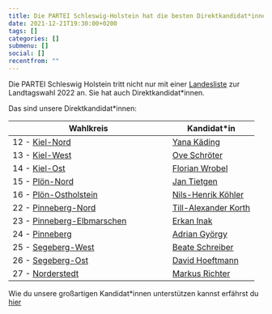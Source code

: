 ```yaml
---
title: Die PARTEI Schleswig-Holstein hat die besten Direktkandidat*innen!
date: 2021-12-21T19:30:00+0200
tags: []
categories: []
submenu: []
social: []
recentfrom: ""
---
```

Die PARTEI Schleswig Holstein tritt nicht nur mit einer [Landesliste](https://die-partei.sh/sh/ltw22-landesliste/) zur Landtagswahl 2022 an. Sie hat auch Direktkandidat\*innen.

Das sind unsere Direktkandidat\*innen:

<style>
table th:first-of-type {
    min-width: 300px;
}
</style>

| Wahlkreis                                                    | Kandidat*in          |
| ------------------------------------------------------------ | -------------------- |
| 12 - [Kiel-Nord](https://de.wikipedia.org/wiki/Landtagswahlkreis_Kiel-Nord)     | [Yana Käding](https://die-partei.sh/ki/ltw22/Anlage-7-LWK12.pdf) |
| 13 - [Kiel-West](https://de.wikipedia.org/wiki/Landtagswahlkreis_Kiel-West)     | [Ove Schröter](https://die-partei.sh/ki/ltw22/Anlage-7-LWK13.pdf) |
| 14 - [Kiel-Ost](https://de.wikipedia.org/wiki/Landtagswahlkreis_Kiel-Ost)     | [Florian Wrobel](https://die-partei.sh/ki/ltw22/Anlage-7-LWK14.pdf) |
| 15 - [Plön-Nord](https://de.wikipedia.org/wiki/Landtagswahlkreis_Plön-Nord)     | [Jan Tietgen](https://die-partei.sh/plo/ltw22/Anlage-7-LWK15.pdf) |
| 16 - [Plön-Ostholstein](https://de.wikipedia.org/wiki/Landtagswahlkreis_Plön-Ostholstein)     | [Nils-Henrik Köhler](https://die-partei.sh/plo/ltw22/Anlage-7-LWK16.pdf) |
| 22 - [Pinneberg-Nord](https://de.wikipedia.org/wiki/Landtagswahlkreis_Pinneberg-Nord)     | [Till-Alexander Korth](https://die-partei.sh/pi/ltw22/Anlage-7-LWK22.pdf) |
| 23 - [Pinneberg-Elbmarschen](https://de.wikipedia.org/wiki/Landtagswahlkreis_Pinneberg-Elbmarschen)   | [Erkan Inak](https://die-partei.sh/pi/ltw22/Anlage-7-LWK23.pdf) |
| 24 - [Pinneberg](https://de.wikipedia.org/wiki/Landtagswahlkreis_Pinneberg)     | [Adrian György](https://die-partei.sh/pi/ltw22/Anlage-7-LWK24.pdf) |
| 25 - [Segeberg-West](https://de.wikipedia.org/wiki/Landtagswahlkreis_Segeberg-West)     | [Beate Schreiber](https://die-partei.sh/se/ltw22/LTW22-Die_PARTEI_25.pdf) |
| 26 - [Segeberg-Ost](https://de.wikipedia.org/wiki/Landtagswahlkreis_Segeberg-Ost)     | [David Hoeftmann](https://die-partei.sh/se/ltw22/LTW22-Die_PARTEI_26.pdf) |
| 27 - [Norderstedt](https://de.wikipedia.org/wiki/Landtagswahlkreis_Norderstedt)     | [Markus Richter](https://die-partei.sh/se/ltw22/LTW22-Die_PARTEI_27.pdf) |



Wie du unsere großartigen Kandidat*innen unterstützen kannst erfährst du [hier](https://die-partei.sh/sh/ltw22-unterschriften/)
